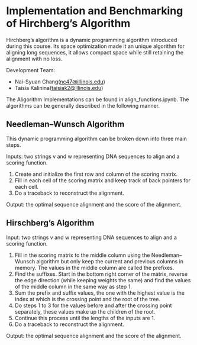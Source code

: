 # Implementation and Benchmarking of Hirchberg’s Algorithm

Hirchberg’s algorithm is a dynamic programming algorithm introduced during this course. Its space optimization made it an unique algorithm for aligning long sequences, it allows compact space while still retaining the alignment with no loss. 

Development Team:
- Nai-Syuan Chang(nc47@illinois.edu)
- Taisia Kalinina(taisiak2@illinois.edu)


The Aligorithm Implementations can be found in align_functions.ipynb. The algorithms can be generally described in the following manner. 
## Needleman–Wunsch Algorithm
This dynamic programming algorithm can be broken down into three main steps. 

Inputs: two strings v and w representing DNA sequences to align and a scoring function. 
1. Create and initialize the first row and column of the scoring matrix. 
2. Fill in each cell of the scoring matrix and keep track of back pointers for each cell. 
3. Do a traceback to reconstruct the alignment.
   
Output: the optimal sequence alignment and the score of the alignment.

## Hirschberg’s Algorithm 
Input: two strings v and w representing DNA sequences to align and a scoring function. 
1. Fill in the scoring matrix to the middle column using the Needleman–Wunsch algorithm but only keep the current and previous columns in memory. The values in the middle column are called the prefixes.    
2. Find the suffixes. Start in the bottom right corner of the matrix, reverse the edge direction (while keeping weights the same) and find the values of the middle column in the same way as step 1.  
3. Sum the prefix and suffix values, the one with the highest value is the index at which is the crossing point and the root of the tree.  
4. Do steps 1 to 3 for the values before and after the crossing point separately, these values make up the children of the root. 
5. Continue this process until the lengths of the inputs are 1. 
6. Do a traceback to reconstruct the alignment.
   
Output: the optimal sequence alignment and the score of the alignment. 

